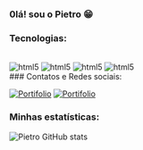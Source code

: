 
### 0lá! sou o Pietro 😁

### Tecnologias:

<div style='display: inline_block'><br/>
    <img aling='center' alt= 'html5' src='https://img.shields.io/badge/Python-14354C?style=for-the-badge&logo=python&logoColor=white'>
    <img aling='center' alt= 'html5' src='https://img.shields.io/badge/Django-092E20?style=for-the-badge&logo=django&logoColor=white'>
    <img aling='center' alt= 'html5' src='https://img.shields.io/badge/HTML5-E34F26?style=for-the-badge&logo=html5&logoColor=white'>
    <img aling='center' alt= 'html5' src='https://img.shields.io/badge/CSS3-1572B6?style=for-the-badge&logo=css3&logoColor=white'>
</div>
### Contatos e Redes sociais:

[![Portifolio](https://img.shields.io/badge/LinkedIn-0077B5?style=for-the-badge&logo=linkedin&logoColor=white)](http:www.linkedin.com/in/pietro-scatine)
<a href="mailto:meuemail@example.com" title="Envie-me um e-mail">
[![Portifolio](https://img.shields.io/badge/Gmail-D14836?style=for-the-badge&logo=gmail&logoColor=white)]()
</a>

### Minhas estatísticas:
![Pietro GitHub stats](https://github-readme-stats.vercel.app/api?username=Pietro078&show_icons=true&theme=dark)

